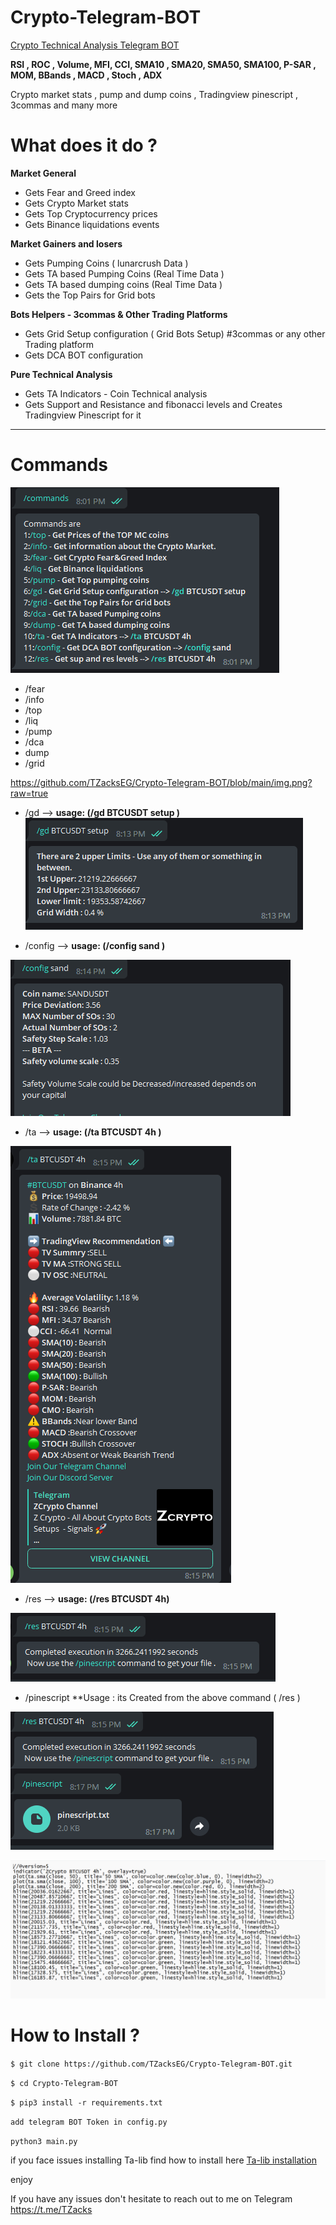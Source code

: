 # Crypto-Telegram-BOT
[Crypto Technical Analysis Telegram BOT](https://github.com/TZacksEG/Crypto-Telegram-BOT) 

**RSI , ROC , Volume, MFI, CCI, SMA10 , SMA20, SMA50, SMA100, P-SAR , MOM, BBands , MACD , Stoch , ADX**

Crypto market stats , pump and dump coins , Tradingview pinescript , 3commas and many more

# What does it do ?

**Market General**
* Gets Fear and Greed index 
* Gets Crypto Market stats
* Gets Top Cryptocurrency prices
* Gets Binance liquidations events

**Market Gainers and losers**
* Gets Pumping Coins ( lunarcrush Data )
* Gets TA based Pumping Coins (Real Time Data )
* Gets TA based dumping coins (Real Time Data )
* Gets the Top Pairs for Grid bots 

**Bots Helpers - 3commas & Other Trading Platforms** 

* Gets Grid Setup configuration ( Grid Bots Setup) #3commas or any other Trading platform
* Gets DCA BOT configuration

**Pure Technical Analysis**

* Gets TA Indicators - Coin Technical analysis
* Gets Support and Resistance and fibonacci levels and Creates Tradingview Pinescript for it

**************
# Commands

![img_5.png](img_5.png)
* /fear 
* /info 
* /top 
* /liq
* /pump
* /dca
* dump
* /grid

https://github.com/TZacksEG/Crypto-Telegram-BOT/blob/main/img.png?raw=true


* /gd --> **usage: (/gd BTCUSDT setup )**
![img_6.png](img_6.png)


* /config -->  **usage: (/config sand )**

![img_7.png](img_7.png)
* /ta --> **usage: (/ta BTCUSDT 4h )**

![img_8.png](img_8.png)
* /res --> **usage: (/res BTCUSDT 4h)**

![img_9.png](img_9.png)

* /pinescript **Usage : its Created from the above command ( /res ) 

![img_10.png](img_10.png)

![img_11.png](img_11.png)


# How to Install ?
`$ git clone https://github.com/TZacksEG/Crypto-Telegram-BOT.git`

`$ cd Crypto-Telegram-BOT`

`$ pip3 install -r requirements.txt`

`add telegram BOT Token in config.py`

`python3 main.py`

if you face issues installing Ta-lib find how to  install here  [Ta-lib installation](https://gist.github.com/quantra-go-algo/1c62f16c7256d9c8d6922916a95e8c5c#file-install_talib-sh)



enjoy


If you have any issues don't hesitate to reach out to me on Telegram https://t.me/TZacks

